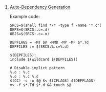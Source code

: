  1. [Auto-Dependency Generation][1]
 
    Example code:
 
    ```
    SRCS=$(shell find */* -type f -name '*.c')
    DEPS=$(SRCS:.c=.d)
    OBJS=$(SRCS:.c=.o)
    
    DEPFLAGS = -MT $@ -MMD -MP -MF $*.Td
    DEPFILES := $(SRCS:%.c=%.d)
    
    $(DEPFILES):
    include $(wildcard $(DEPFILES))
    
    # Disable implict pattern
    %.o : %.c
    %.o : %.c %.d
    $(CC) -c -o $@ $< $(CFLAGS) $(DEPFLAGS)
    mv -f $*.Td $*.d && touch $@
    ```
 
[1]: http://make.mad-scientist.net/papers/advanced-auto-dependency-generation/#include
